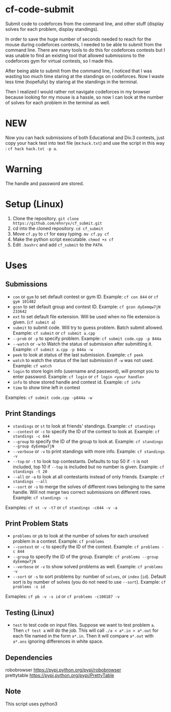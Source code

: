 # cf-code-submit
Submit code to codeforces from the command line, and other stuff (display solves for each problem, display standings). <br />

In order to save the huge number of seconds needed to reach for the mouse during codeforces contests, I needed to be able to submit from the command line. There are many tools to do this for codeforces contests but I was unable to find an existing tool that allowed submissions to the codeforces gym for virtual contests, so I made this.

After being able to submit from the command line, I noticed that I was wasting too much time staring at the standings on codeforces. Now I waste less time (hopefully) by staring at the standings in the terminal.

Then I realized I would rather not navigate codeforces in my browser because looking for my mouse is a hassle, so now I can look at the number of solves for each problem in the terminal as well.

# NEW
Now you can hack submissions of both Educational and Div.3 contests, just copy your hack test into text file (ex:`hack.txt`) and use the script in this way : `cf hack hack.txt -p a`.

# Warning
The handle and password are stored.

# Setup (Linux)
1. Clone the repository. `git clone https://github.com/ehnryx/cf_submit.git`
1. cd into the cloned repository. `cd cf_submit`
1. Move `cf.py` to `cf` for easy typing. `mv cf.py cf`
1. Make the python script executable. `chmod +x cf`
1. Edit `.bashrc` and add `cf_submit` to the `PATH`.

# Uses
## Submissions
- `con` or `gym` to set default contest or gym ID. Example: `cf con 844` or `cf gym 101482`
- `gcon` to set default group and contest ID. Example: `cf gcon dyEemqw7jN 233642`
- `ext` to set default file extension. Will be used when no file extension is given. (`cf submit a`)
- `submit` to submit code. Will try to guess problem. Batch submit allowed. Example: `cf submit` or `cf submit a.cpp`
- `--prob` or `-p` to specify problem. Example: `cf submit code.cpp -p 844a`
- `--watch` or `-w` to Watch the status of submission after submitting it. Example: `cf submit a.cpp -p 844a -w`
- `peek` to look at status of the last submission. Example: `cf peek`
- `watch` to watch the status of the last submission if `-w` was not used. Example: `cf watch`
- `login` to store login info (username and password), will prompt you to enter password. Example: `cf login` or `cf login <your handle>`
- `info` to show stored handle and contest id. Example: `cf info`
- `time` to show time left in contest

Examples: `cf submit code.cpp -p844a -w` <br />

## Print Standings
- `standings` or `st` to look at friends' standings. Example: `cf standings`
- `--contest` or `-c` to specify the ID of the contest to look at. Example: `cf standings -c 844`
- `--group` to specify the ID of the group to look at. Example: `cf standings --group dyEemqw7jN`
- `--verbose` or `-v` to print standings with more info. Example: `cf standings -v`
- `--top` or `-t` to look top contestants. Defaults to top 50 if `-t` is not included, top 10 if `--top` is included but no number is given. Example: `cf standings -t 20`
- `--all` or `-a` to look at all contestants instead of only friends. Example: `cf standings --all`
- `--sort` or `-s` to merge the solves of different rows belonging to the same handle. Will not merge two correct submissions on different rows. Example: `cf standings -s`

Examples: `cf st -v -t7` or `cf standings -c844 -v -a` <br />

## Print Problem Stats
- `problems` or `pb` to look at the number of solves for each unsolved problem in a contest. Example: `cf problems`
- `--contest` or `-c` to specify the ID of the contest. Example: `cf problems -c 844`
- `--group` to specify the ID of the group. Example: `cf problems --group dyEemqw7jN`
- `--verbose` or `-v` to show solved problems as well. Example: `cf problems -v`
- `--sort` or `-s` to sort problems by: number of `solves`, or `index` (`id`). Default sort is by number of solves (you do not need to use `--sort`). Example: `cf problems -s id`

Exmaples: `cf pb -v -s id` or `cf problems -c100187 -v` <br />

## Testing (Linux)
- `test` to test code on input files. Suppose we want to test problem `a`.
Then `cf test a` will do the job. This will call `./a < a*.in > a*.out` for each file named in the form `a*.in`. Then it will compare `a*.out` with `a*.ans` ignoring differences in white space.

## Dependencies
robobrowser https://pypi.python.org/pypi/robobrowser <br />
prettytable https://pypi.python.org/pypi/PrettyTable <br />

## Note
This script uses python3
